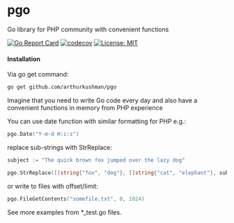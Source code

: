 # pgo
Go library for PHP community with convenient functions

[![Go Report Card](https://goreportcard.com/badge/github.com/arthurkushman/pgo)](https://goreportcard.com/report/github.com/arthurkushman/pgo)
[![codecov](https://codecov.io/gh/arthurkushman/pgo/branch/master/graph/badge.svg)](https://codecov.io/gh/arthurkushman/pgo)
[![License: MIT](https://img.shields.io/badge/License-MIT-blue.svg)](https://opensource.org/licenses/MIT)

#### Installation 

Via go get command:
```bash
go get github.com/arthurkushman/pgo
```

Imagine that you need to write Go code every day and also have a convenient functions in memory from PHP experience

You can use date function with similar formatting for PHP e.g.:

```go
pgo.Date("Y-m-d H:i:s")
```

replace sub-strings with StrReplace:
```go
subject := "The quick brown fox jumped over the lazy dog"

pgo.StrReplace([]string{"fox", "dog"}, []string{"cat", "elephant"}, subject)
```

or write to files with offset/limit: 
```go
pgo.FileGetContents("somefile.txt", 0, 1024)
```

See more examples from *_test.go files.